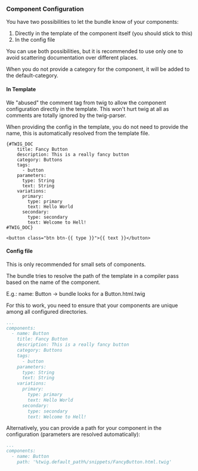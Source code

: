 ### Component Configuration

You have two possibilities to let the bundle know of your components:

1. Directly in the template of the component itself (you should stick to this)
2. In the config file

You can use both possibilities, but it is recommended to use only one to avoid scattering documentation over different places.

When you do not provide a category for the component, it will be added to the default-category.

#### In Template

We "abused" the comment tag from twig to allow the component configuration directly in the template.
This won't hurt twig at all as comments are totally ignored by the twig-parser.

When providing the config in the template, you do not need to provide the name, this is automatically resolved from the template file.

```twig
{#TWIG_DOC
    title: Fancy Button
    description: This is a really fancy button
    category: Buttons
    tags:
      - button
    parameters:
      type: String
      text: String
    variations:
      primary:
        type: primary
        text: Hello World
      secondary:
        type: secondary
        text: Welcome to Hell!
#TWIG_DOC}

<button class="btn btn-{{ type }}">{{ text }}</button>
```

#### Config file

This is only recommended for small sets of components.

The bundle tries to resolve the path of the template in a compiler pass based on the name of the component.

E.g.: name: Button -> bundle looks for a Button.html.twig

For this to work, you need to ensure that your components are unique among all configured directories.

```yaml
...
components:
  - name: Button
    title: Fancy Button
    description: This is a really fancy button
    category: Buttons
    tags:
      - button
    parameters:
      type: String
      text: String
    variations:
      primary:
        type: primary
        text: Hello World
      secondary:
        type: secondary
        text: Welcome to Hell!
```

Alternatively, you can provide a path for your component in the configuration (parameters are resolved automatically):

```yaml
...
components:
  - name: Button
    path: '%twig.default_path%/snippets/FancyButton.html.twig'
```
